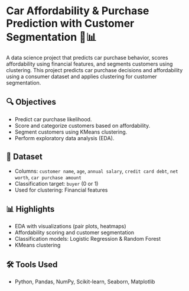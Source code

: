 # Car Affordability & Purchase Prediction with Customer Segmentation 🚗📊
A data science project that predicts car purchase behavior, scores affordability using financial features, and segments customers using clustering.
This project predicts car purchase decisions and affordability using a consumer dataset and applies clustering for customer segmentation.

## 🔍 Objectives
- Predict car purchase likelihood.
- Score and categorize customers based on affordability.
- Segment customers using KMeans clustering.
- Perform exploratory data analysis (EDA).

## 📁 Dataset
- Columns: `customer name`, `age`, `annual salary`, `credit card debt`, `net worth`, `car purchase amount`
- Classification target: `buyer` (0 or 1)
- Used for clustering: Financial features

## 📊 Highlights
- EDA with visualizations (pair plots, heatmaps)
- Affordability scoring and customer segmentation
- Classification models: Logistic Regression & Random Forest
- KMeans clustering

## 🛠️ Tools Used
- Python, Pandas, NumPy, Scikit-learn, Seaborn, Matplotlib

